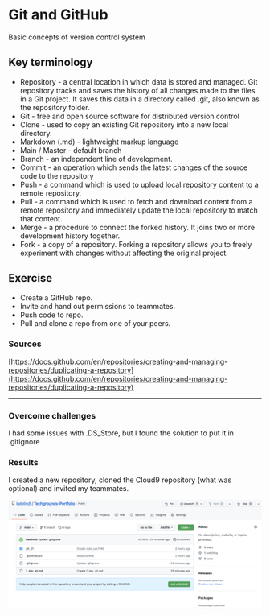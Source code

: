 # Git and GitHub

Basic concepts of version control system


## Key terminology

- Repository - a central location in which data is stored and managed. Git repository tracks and saves the history of all changes made to the files in a Git project. It saves this data in a directory called .git, also known as the repository folder.
- Git - free and open source software for distributed version control
- Clone - used to copy an existing Git repository into a new local directory.
- Markdown (.md) - lightweight markup language
- Main / Master - default branch
- Branch - an independent line of development.
- Commit - an operation which sends the latest changes of the source code to the repository
- Push - a command which is used to upload local repository content to a remote repository.
- Pull - a command which is used to fetch and download content from a remote repository and immediately update the local repository to match that content.
- Merge - a procedure to connect the forked history. It joins two or more development history together. 
- Fork - a copy of a repository. Forking a repository allows you to freely experiment with changes without affecting the original project.

## Exercise
- Create a GitHub repo.
- Invite and hand out permissions to teammates.
- Push code to repo.
- Pull and clone a repo from one of your peers.


### Sources

[https://docs.github.com/en/repositories/creating-and-managing-repositories/duplicating-a-repository](https://docs.github.com/en/repositories/creating-and-managing-repositories/duplicating-a-repository)

****

### Overcome challenges

I had some issues with .DS_Store, but I found the solution to put it in .gitignore

### Results

I created a new repository, cloned the Cloud9 repository (what was optional) and invited my teammates.

![screenshot](/00_includes/git_01_screenshot.png)

